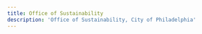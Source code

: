 ```yaml
---
title: Office of Sustainability
description: 'Office of Sustainability, City of Philadelphia'
---
```

